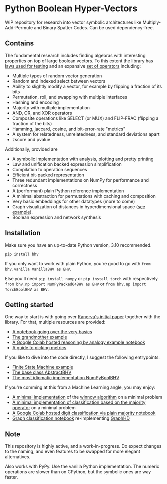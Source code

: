 # Python Boolean Hyper-Vectors

WIP repository for research into vector symbolic architectures like Multiply-Add-Permute and Binary Spatter Codes.
Can be used dependency-free.

## Contains
The fundamental research includes finding algebras with interesting properties on top of large boolean vectors. To this extent the library has [laws used for testing](tests/laws.py) and an expansive [set of operators](bhv/abstract.py) including:
- Multiple types of random vector generation
- Random and indexed select between vectors
- Ability to slightly modify a vector, for example by flipping a fraction of its bits
- Permutation, roll, and swapping with multiple interfaces
- Hashing and encoding
- Majority with multiple implementation
- AND, OR, and XOR operators
- Composite operations like SELECT (or MUX) and FLIP-FRAC (flipping a fraction of the bits)
- Hamming, jaccard, cosine, and bit-error-rate "metrics"
- A system for relatedness, unrelatedness, and standard deviations apart
- zscore and pvalue

Additionally, provided are
- A symbolic implementation with analysis, plotting and pretty printing
- Law and unification backed expression simplification
- Compilation to operation sequences
- Efficient bit-packed representation
- Three redundant implementations on NumPy for performance and correctness
- A (performant) plain Python reference implementation
- A minimal abstraction for permutations with caching and composition
- Very basic embeddings for other datatypes (more to come)
- Graph visualization of distances in hyperdimensional space ([see example](examples/viz_distances.py)).
- Boolean expression and network synthesis

## Installation
Make sure you have an up-to-date Python version, 3.10 recommended.

`pip install bhv`

If you only want to work with plain Python, you're good to go with `from bhv.vanilla VanillaBHV as BHV`.

Else you'll need
`pip install numpy` or `pip install torch` with respectively `from bhv.np import NumPyPacked64BHV as BHV` or `from bhv.np import TorchBoolBHV as BHV`. 

## Getting started
One way to start is with going over [Kanerva's initial paper](http://ww.robertdick.org/iesr/papers/kanerva09jan.pdf) together with the library.
For that, multiple resources are provided:
- [A notebook going over the very basics](examples/Kanerva09.ipynb)
- [The grandmother example](examples/grandmother_example.py)
- [A Google Colab hosted reasoning by analogy example notebook](https://colab.research.google.com/drive/10gOc39TsM5CE-6u3kj2oe1t-8KZHr_bB?usp=sharing)
- [A guide to picking metrics](examples/Metric_Picker.ipynb)

If you like to dive into the code directly, I suggest the following entrypoints:
- [Finite State Machine example](examples/state_machine.py)
- [The base class AbstractBHV](bhv/abstract.py)
- [The most idiomatic implementation NumPyBoolBHV](bhv/np.py)

If you're comming at this from a Machine Learning angle, you may enjoy:
- [A minimal implementation](examples/winnow_classification.py) of the [winnow algorithm](https://en.wikipedia.org/wiki/Winnow_(algorithm)) on a minimal problem
- [A minimal implementation of classification based on the majority operator](examples/majority_classification.py) on a minimal problem
- [A Google Colab hosted digit classification via plain majority notebook](https://colab.research.google.com/drive/1xYQAXxcdFw89RV5CsflcvFhx3zpmEUxk?usp=sharing)
- [Graph classification notebook](https://colab.research.google.com/drive/1NrmCc99GrkmHm_VLs5nv9Q7BCbCLs0ar?usp=sharing) re-implementing [GraphHD](https://arxiv.org/abs/2205.07826)

## Note
This repository is highly active, and a work-in-progress.
Do expect changes to the naming, and even features to be swapped for more elegant alternatives.

Also works with PyPy. Use the vanilla Python implementation. The numeric operations are slower than on CPython, but the symbolic ones are way faster.
